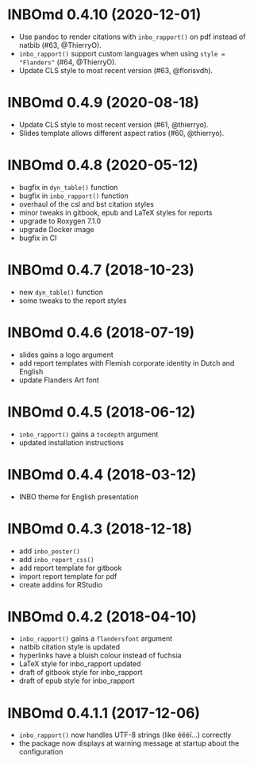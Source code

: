 # INBOmd 0.4.10 (2020-12-01)

- Use pandoc to render citations with `inbo_rapport()` on pdf instead of natbib
  (#63, @ThierryO).
- `inbo_rapport()` support custom languages when using `style = "Flanders"`
  (#64, @ThierryO).
- Update CLS style to most recent version (#63, @florisvdh).

# INBOmd 0.4.9 (2020-08-18)

- Update CLS style to most recent version (#61, @thierryo).
- Slides template allows different aspect ratios (#60, @thierryo).

# INBOmd 0.4.8 (2020-05-12)

- bugfix in `dyn_table()` function
- bugfix in `inbo_rapport()` function
- overhaul of the csl and bst citation styles
- minor tweaks in gitbook, epub and LaTeX styles for reports
- upgrade to Roxygen 7.1.0
- upgrade Docker image
- bugfix in CI

# INBOmd 0.4.7 (2018-10-23)

- new `dyn_table()` function
- some tweaks to the report styles

# INBOmd 0.4.6 (2018-07-19)

- slides gains a logo argument
- add report templates with Flemish corporate identity in Dutch and English
- update Flanders Art font

# INBOmd 0.4.5 (2018-06-12)

- `inbo_rapport()` gains a `tocdepth` argument
- updated installation instructions

# INBOmd 0.4.4 (2018-03-12)

- INBO theme for English presentation

# INBOmd 0.4.3 (2018-12-18)

- add `inbo_poster()`
- add `inbo_report_css()`
- add report template for gitbook
- import report template for pdf
- create addins for RStudio

# INBOmd 0.4.2 (2018-04-10)

- `inbo_rapport()` gains a `flandersfont` argument
- natbib citation style is updated
- hyperlinks have a bluish colour instead of fuchsia
- LaTeX style for inbo_rapport updated
- draft of gitbook style for inbo_rapport
- draft of epub style for inbo_rapport

# INBOmd 0.4.1.1 (2017-12-06)

- `inbo_rapport()` now handles UTF-8 strings (like éëèï...) correctly
- the package now displays at warning message at startup about the configuration
